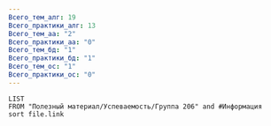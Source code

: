 ```yaml
---
Всего_тем_алг: 19
Всего_практики_алг: 13
Всего_тем_aa: "2"
Всего_практики_aa: "0"
Всего_тем_бд: "1"
Всего_практики_бд: "1"
Всего_тем_ос: "1"
Всего_практики_ос: "0"
---
```

```dataview
LIST
FROM "Полезный материал/Успеваемость/Группа 206" and #Информация 
sort file.link
```
